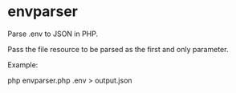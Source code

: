 # envparser
Parse .env to JSON in PHP.

Pass the file resource to be parsed as the first and only parameter.

Example:

php envparser.php .env > output.json
